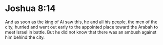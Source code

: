 # Joshua 8:14

And as soon as the king of Ai saw this, he and all his people, the men of the city, hurried and went out early to the appointed place toward the Arabah to meet Israel in battle. But he did not know that there was an ambush against him behind the city.
